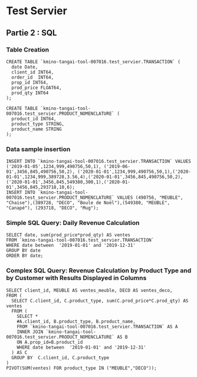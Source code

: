 # Test Servier


## Partie 2 : SQL

### Table Creation
```
CREATE TABLE `kmino-tangai-tool-007016.test_servier.TRANSACTION` (
  date Date,
  client_id INT64,
  order_id  INT64,
  prop_id INT64,
  prod_price FLOAT64,
  prod_qty INT64
);
```

```
CREATE TABLE `kmino-tangai-tool-007016.test_servier.PRODUCT_NOMENCLATURE` (
  product_id INT64,
  product_type STRING,
  product_name STRING
);
```


### Data sample insertion
```
INSERT INTO `kmino-tangai-tool-007016.test_servier.TRANSACTION` VALUES ('2019-01-05',1234,999,490756,50,1), ('2019-06-01',3456,845,490756,50,2), ('2020-01-01',1234,999,490756,50,1),('2020-01-01',1234,999,389728,3.56,4),('2020-01-01',3456,845,490756,50,2),('2020-01-01',3456,845,549380,300,1),('2020-01-01',3456,845,293718,10,6);
INSERT INTO `kmino-tangai-tool-007016.test_servier.PRODUCT_NOMENCLATURE` VALUES (490756, "MEUBLE", "Chaise"),(389728, "DECO", "Boule de Noël"),(549380, "MEUBLE", "Canapé"), (293718, "DECO", "Mug");
```

### Simple SQL Query: Daily Revenue Calculation
```
SELECT date, sum(prod_price*prod_qty) AS ventes
FROM `kmino-tangai-tool-007016.test_servier.TRANSACTION`
WHERE date between  '2019-01-01' and '2019-12-31'
GROUP BY date
ORDER BY date;
```

### Complex SQL Query: Revenue Calculation by Product Type and by Customer with Results Displayed in Columns
```
SELECT client_id, MEUBLE AS ventes_meuble, DECO AS ventes_deco,
FROM (
  SELECT C.client_id, C.product_type, sum(C.prod_price*C.prod_qty) AS ventes
  FROM (
    SELECT *
    #A.client_id, B.product_type, B.product_name, 
    FROM `kmino-tangai-tool-007016.test_servier.TRANSACTION` AS A
    INNER JOIN `kmino-tangai-tool-007016.test_servier.PRODUCT_NOMENCLATURE` AS B 
    ON A.prop_id=B.product_id
    WHERE date between  '2019-01-01' and '2019-12-31'
  ) AS C 
  GROUP BY  C.client_id, C.product_type
)
PIVOT(SUM(ventes) FOR product_type IN ("MEUBLE","DECO"));
```
